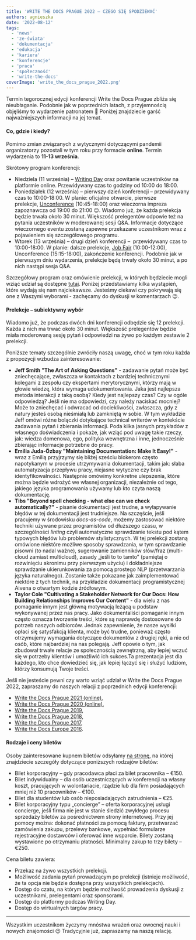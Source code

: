 ```yaml
---
title: 'WRITE THE DOCS PRAGUE 2022 – CZEGO SIĘ SPODZIEWAĆ'
authors: agnieszka
date: '2022-08-12'
tags:
  - 'news'
  - 'ze-świata'
  - 'dokumentacja'
  - 'edukacja'
  - 'kariera'
  - 'konferencje'
  - 'praca'
  - 'społeczność'
  - 'write-the-docs'
coverImage: 'write_the_docs_prague_2022.png'
---
```


Termin tegorocznej edycji konferencji Write the Docs Prague zbliża się
nieubłaganie. Podobnie jak w poprzednich latach, z przyjemnością objęliśmy to
wydarzenie patronatem 🙂 Poniżej znajdziecie garść najważniejszych informacji na
jej temat.

<!--truncate-->

#### Co, gdzie i kiedy?

Pomimo zmian związanych z wytycznymi dotyczącymi pandemii organizatorzy
pozostali w tym roku przy formacie **online**. Termin wydarzenia to **11-13
września**.

Skrótowy program konferencji:

- Niedziela (11 września)
  – [Writing Day](https://www.writethedocs.org/conf/prague/2022/writing-day/) oraz
  powitanie uczestników na platformie online. Przewidywany czas to godziny od
  10:00 do 18:00.
- Poniedziałek (12 września) – pierwszy dzień konferencji – przewidywany czas to
  10:00-18:00. W planie: oficjalne otwarcie, pierwsze
  prelekcje, [Unconference](https://www.writethedocs.org/conf/prague/2022/unconference/) (10:45-18:00)
  oraz wieczorna impreza zapoznawcza od 19:00 do 21:00 😉. Wiadomo już, że każda
  prelekcja będzie trwała około 30 minut. Większość prelegentów odpowie też na
  pytania uczestników w moderowanej sesji Q&A. Informacje dotyczące wieczornego
  eventu zostaną zapewne przekazane uczestnikom wraz z pojawieniem się
  szczegółowego programu.
- Wtorek (13 września) – drugi dzień konferencji –  przewidywany czas to
  10:00-18:00. W planie: dalsze
  prelekcje, [Job Fair](https://www.writethedocs.org/conf/prague/2022/job-fair/) (10:00-12:00),
  Unconference (15:15-18:00), zakończenie konferencji. Podobnie jak w pierwszym
  dniu wydarzenia, prelekcje będą trwały około 30 minut, a po nich nastąpi sesja
  Q&A.

Szczegółowy program oraz omówienie prelekcji, w których będziecie mogli wziąć
udział są dostępne
[tutaj](https://www.writethedocs.org/conf/prague/2022/schedule/). Poniżej
przedstawiamy kilka wystąpień, które wydają się nam najciekawsze. Jesteśmy
ciekawi czy pokrywają się one z Waszymi wyborami - zachęcamy do dyskusji w
komentarzach 😉.

#### Prelekcje – subiektywny wybór

Wiadomo już, że podczas dwóch dni konferencji odbędzie się 12 prelekcji. Każda z
nich ma trwać około 30 minut. Większość prelegentów będzie miała moderowaną
sesję pytań i odpowiedzi na żywo po każdym zestawie 2 prelekcji.

Poniższe tematy szczególnie zwróciły naszą uwagę, choć w tym roku każda z
propozycji wzbudza zainteresowanie:

- **Jeff Smith "The Art of Asking Questions"** - zadawanie pytań może być
  zniechęcające, zwłaszcza w kontaktach z bardziej technicznymi kolegami z
  zespołu czy ekspertami merytorycznymi, którzy mają w głowie wiedzę, która
  wymaga udokumentowania. Jaka jest najlepsza metoda interakcji z taką osobą?
  Kiedy jest najlepszy czas? Czy w ogóle odpowiedzą? Jeśli nie ma odpowiedzi,
  czy należy naciskać mocniej? Może to zniechęcać i odwracać od dociekliwości,
  zwłaszcza, gdy z natury jesteś osobą nieśmiałą lub zamkniętą w sobie. W tym
  wykładzie Jeff omówi różne bolączki dotykające technical writerów w kontekście
  zadawania pytań i zbierania informacji. Poda kilka jasnych przykładów z
  własnego doświadczenia i pokaże, jak wziąć pod uwagę takie rzeczy, jak: wiedza
  domenowa, ego, polityka wewnętrzna i inne, jednocześnie zbierając informacje
  potrzebne do pracy.
- **Emilia Juda-Özbay "Maintaining Documentation: Make It Easy!"** - wraz z
  Emilią przyjrzymy się bliżej sześciu blokerom często napotykanym w procesie
  utrzymywania dokumentacji, takim jak: słaba automatyzacja przepływu pracy,
  niejasne wytyczne czy brak identyfikowalności. Następnie omówimy konkretne
  ulepszenia, które można będzie wdrożyć we własnej organizacji, niezależnie od
  tego, jakiego języka programowania używamy lub kto czyta naszą dokumentację.
- **Tibs "Beyond spell checking - what else can we check automatically?"** -
  pisanie dokumentacji jest trudne, a wyłapywanie błędów w tej dokumentacji jest
  trudniejsze. Na szczęście, jeśli pracujemy w środowisku _docs-as-code_, możemy
  zastosować niektóre techniki używane przez programistów od dłuższego czasu, w
  szczególności _linting_ czyli automatyczne sprawdzanie tekstu pod kątem
  typowych błędów lub problemów stylistycznych. W tej prelekcji zostaną omówione
  niektóre możliwe sposoby sprawdzania, w tym sprawdzanie pisowni (to nadal
  ważne), sugerowanie zamienników słów/fraz (multi-cloud zamiast multicloud),
  zasady „jeśli to to tamto” (pamiętaj o rozwinięciu akronimu przy pierwszym
  użyciu) i dokładniejsze sprawdzanie ukierunkowania za pomocą prostego NLP
  (przetwarzania języka naturalnego). Zostanie także pokazane jak
  zaimplementować niektóre z tych technik, na przykładzie dokumentacji
  programistycznej Aivena o otwartym kodzie źródłowym.
- **Taylor Cole "Cultivating a Stakeholder Network for Our Docs: How Building
  Relationships Improves Our Content"** - dla wielu z nas pomaganie innym jest
  główną motywacją leżącą u podstaw wykonywanej przez nas pracy. Jako
  dokumentaliści pomaganie innym często oznacza tworzenie treści, które są
  naprawdę dostosowane do potrzeb naszych odbiorców. Jednak zapewnienie, że
  nasze wysiłki opłaci się satysfakcją klienta, może być trudne, ponieważ często
  otrzymujemy wymagania dotyczące dokumentów z drugiej ręki, a nie od osób,
  które najbardziej na nas polegają. Jeff opowie o tym, jak zbudował trwałe
  relacje ze społecznością zewnętrzną, aby lepiej wczuć się w potrzeby klientów
  i umożliwić ich sukces.Ta prezentacja jest dla każdego, kto chce dowiedzieć
  się, jak lepiej łączyć się i służyć ludziom, którzy konsumują Twoje treści.

Jeśli nie jesteście pewni czy warto wziąć udział w Write the Docs Prague 2022,
zapraszamy do naszych relacji z poprzednich edycji konferencji:

- [Write the Docs Prague 2021 (online)](http://techwriter.pl/relacja-z-konferenecji-write-the-docs-prague-2021/),
- [Write the Docs Prague 2020 (online)](http://techwriter.pl/relacja-z-write-the-docs-prague-2020-online/),
- [Write the Docs Prague 2019](http://techwriter.pl/nasza-relacja-z-write-the-docs-prague-2019/),
- [Write the Docs Prague 2018](http://techwriter.pl/write-the-docs-prague-2018-relacja/),
- [Write the Docs Prague 2017](http://techwriter.pl/write-the-docs-prague-2017-relacja/),
- [Write the Docs Europe 2016](http://techwriter.pl/write-the-docs-europe-2016-relacja/).

#### Rodzaje i ceny biletów

Osoby zainteresowane kupnem biletów
odsyłamy [na stronę](https://www.writethedocs.org/conf/prague/2022/tickets/), na
której znajdziecie szczegóły dotyczące poniższych rodzajów biletów:

- Bilet korporacyjny – gdy pracodawca płaci za bilet pracownika – €150.
- Bilet indywidualny – dla osób uczestniczących w konferencji na własny koszt,
  pracujących w wolontariacie, rządzie lub dla firm posiadających mniej niż 10
  pracowników – €100.
- Bilet dla studentów lub osób nieposiadających zatrudnienia – €25.
- Bilet korporacyjny typu „concierge” – oferta korporacyjnej usługi concierge,
  jeśli firma nie jest w stanie śledzić zwykłego procesu sprzedaży biletów za
  pośrednictwem strony internetowej. Przy jej pomocy można: dokonać płatności za
  pomocą faktury, przetwarzać zamówienia zakupu, przelewy bankowe, wypełniać
  formularze rejestracyjne dostawców i oferować inne wsparcie. Bilety zostaną
  wystawione po otrzymaniu płatności. Minimalny zakup to trzy bilety – €250.

Cena biletu zawiera:

- Przekaz na żywo wszystkich prelekcji.
- Możliwość zadania pytań prowadzącym po prelekcji (istnieje możliwość, że ta
  opcja nie będzie dostępna przy wszystkich prelekcjach).
- Dostęp do czatu, na którym będzie możliwość prowadzenia dyskusji z
  uczestnikami, prelegentami oraz sponsorami.
- Dostęp do platformy podczas Writing Day.
- Dostęp do wirtualnych targów pracy.

---

Wszystkim uczestnikom życzymy mnóstwa wrażeń oraz owocnej nauki i nowych
znajomości 😉 Tradycyjnie już, zapraszamy na naszą relację.
